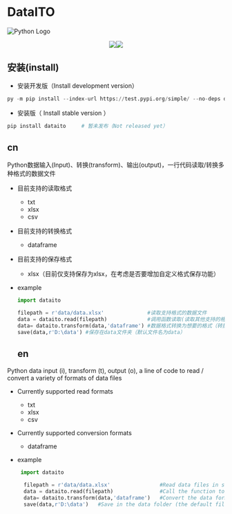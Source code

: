 # DataITO

![Python Logo](https://www.python.org/static/community_logos/python-logo.png "Sample inline image")

<center><img src="https://camo.githubusercontent.com/8ea5ab2f59ce09a175cb2fd87d0a75b86bde024cbb8b96a596f9d698a89dea15/68747470733a2f2f696d672e736869656c64732e696f2f62616467652f636f707972696768742d4d49542d677265656e"><img src="https://camo.githubusercontent.com/036c3fa7badfd718f1d5f594921b9eeb0f3122a0529d3f4113aeb584cae74f1b/68747470733a2f2f696d672e736869656c64732e696f2f62616467652f707974686f6e2d646174612d626c7565"></center>

## 安装(install)

- 安装开发版（Install development version）

```python
py -m pip install --index-url https://test.pypi.org/simple/ --no-deps dataito
```

- 安装版（ Install stable version ）

```python
pip install dataito		# 暂未发布（Not released yet）
```



## cn

Python数据输入(Input)、转换(transform)、输出(output)，一行代码读取/转换多种格式的数据文件

- 目前支持的读取格式

  - txt
  - xlsx
  - csv

- 目前支持的转换格式

  - dataframe

- 目前支持的保存格式

  - xlsx（目前仅支持保存为xlsx，在考虑是否要增加自定义格式保存功能）

- example

  ```python
  import dataito
  
  filepath = r'data/data.xlsx'				#读取支持格式的数据文件
  data = dataito.read(filepath)				#调用函数读取(读取其他支持的格式也是这个函数)
  data= dataito.transform(data,'dataframe')	#数据格式转换为想要的格式（转换为其他支持的格式也是这个）
  save(data,r'D:\data')	#保存在data文件夹（默认文件名为data）
  ```
  
  ## en

Python data input (i), transform (t), output (o), a line of code to read / convert a variety of formats of data files

- Currently supported read formats

  - txt
  - xlsx
  - csv

- Currently supported conversion formats

  - dataframe

- example

  ```python
   import dataito
    
    filepath = r'data/data.xlsx'				#Read data files in supported formats
    data = dataito.read(filepath)				#Call the function to read (read other supported formats as well as this function)
    data= dataito.transform(data,'dataframe')	#Convert the data format to the desired format (and other supported formats)
    save(data,r'D:\data')	#Save in the data folder (the default file name is data). If the path is not written, the file is saved in the root directory
  ```
  
  

  

